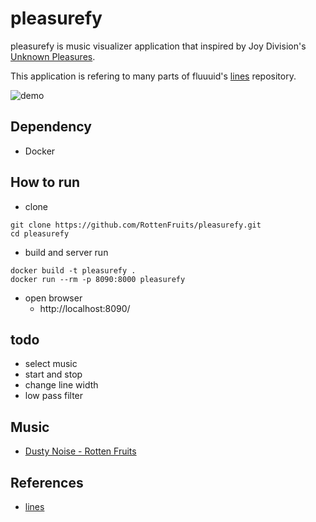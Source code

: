 # pleasurefy

pleasurefy is music visualizer application that inspired by Joy Division's [Unknown Pleasures](https://musicbrainz.org/release-group/42352def-1aab-3000-b548-895ebd869cb6).

This application is refering to many parts of fluuuid's [lines](https://github.com/fluuuid/labs/tree/master/lines) repository.

![demo](https://github.com/RottenFruits/pleasurefy/blob/master/gif/g1.gif?raw=true)

## Dependency
- Docker

## How to run
- clone
```
git clone https://github.com/RottenFruits/pleasurefy.git
cd pleasurefy
```

- build and server run
```
docker build -t pleasurefy .
docker run --rm -p 8090:8000 pleasurefy
```

- open browser
    - http://localhost:8090/

## todo

- select music
- start and stop
- change line width
- low pass filter

## Music
- [Dusty Noise - Rotten Fruits](https://corecorecords.bandcamp.com/album/miscellaneous)

## References

- [lines](https://labs.fluuu.id/lines/)
